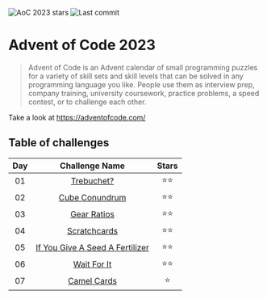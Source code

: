 ![AoC 2023 stars](https://img.shields.io/badge/dynamic/json?url=https://raw.githubusercontent.com/FranciscoTorreblanca/advent-of-code-2023/main/stars.json&query=total&logo=adventofcode&label=2023)
![Last commit](https://img.shields.io/github/last-commit/FranciscoTorreblanca/advent-of-code-2023)

# Advent of Code 2023

> Advent of Code is an Advent calendar of small programming puzzles for a variety of skill sets and
> skill levels that can be solved in any programming language you like. People use them as interview
> prep, company training, university coursework, practice problems, a speed contest, or to challenge
> each other.

Take a look at <https://adventofcode.com/>

## Table of challenges

Day | Challenge Name | Stars |
:-:| :-: | :-: |
01 | [Trebuchet?](Day01) | ⭐️⭐️ |
02 | [Cube Conundrum](Day02) | ⭐️⭐️ |
03 | [Gear Ratios](Day03) | ⭐️⭐️ |
04 | [Scratchcards](Day04) | ⭐️⭐️ |
05 | [If You Give A Seed A Fertilizer](Day05) | ⭐️⭐️ |
06 | [Wait For It](Day06) | ⭐️⭐️ |
07 | [Camel Cards](Day07) | ⭐️ |
